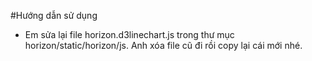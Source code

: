 #Hướng dẫn sử dụng 
- Em sửa lại file horizon.d3linechart.js trong thư mục horizon/static/horizon/js. Anh xóa file cũ đi rồi copy lại cái mới nhé.
